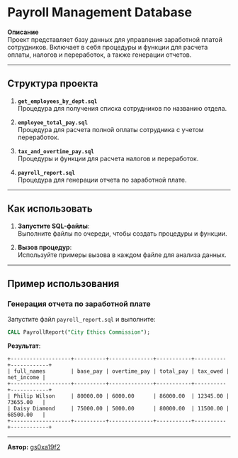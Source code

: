 # Payroll Management Database

**Описание**  
Проект представляет базу данных для управления заработной платой сотрудников. Включает в себя процедуры и функции для расчета оплаты, налогов и переработок, а также генерации отчетов.

---

## Структура проекта
1. **`get_employees_by_dept.sql`**  
   Процедура для получения списка сотрудников по названию отдела.

2. **`employee_total_pay.sql`**  
   Процедура для расчета полной оплаты сотрудника с учетом переработок.

3. **`tax_and_overtime_pay.sql`**  
   Процедуры и функции для расчета налогов и переработок.

4. **`payroll_report.sql`**  
   Процедура для генерации отчета по заработной плате.

---

## Как использовать
1. **Запустите SQL-файлы**:  
   Выполните файлы по очереди, чтобы создать процедуры и функции.

2. **Вызов процедур**:  
   Используйте примеры вызова в каждом файле для анализа данных.

---

## Пример использования
### Генерация отчета по заработной плате
Запустите файл `payroll_report.sql` и выполните:
```sql
CALL PayrollReport("City Ethics Commission");
```
**Результат**:
```
+-------------------+----------+--------------+-----------+----------+------------+
| full_names        | base_pay | overtime_pay | total_pay | tax_owed | net_income |
+-------------------+----------+--------------+-----------+----------+------------+
| Philip Wilson     | 80000.00 | 6000.00      | 86000.00  | 12345.00 | 73655.00   |
| Daisy Diamond     | 75000.00 | 5000.00      | 80000.00  | 11500.00 | 68500.00   |
+-------------------+----------+--------------+-----------+----------+------------+
```

---

**Автор:** [gs0xa19f2](https://github.com/gs0xa19f2)
